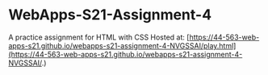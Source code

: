 # WebApps-S21-Assignment-4
A practice assignment for HTML with CSS
Hosted at: [https://44-563-web-apps-s21.github.io/webapps-s21-assignment-4-NVGSSAI/play.html](https://44-563-web-apps-s21.github.io/webapps-s21-assignment-4-NVGSSAI/.)